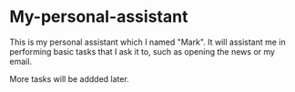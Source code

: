# My-personal-assistant
This is my personal assistant which I named "Mark". It will assistant me in performing basic tasks that I ask it to, such as opening the news or my email. 

More tasks will be addded later.
